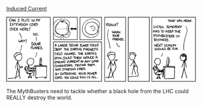 [Induced Current](https://xkcd.com/509)

![Induced Current](./random_comic.png)

The MythBusters need to tackle whether a black hole from the LHC could REALLY destroy the world.

